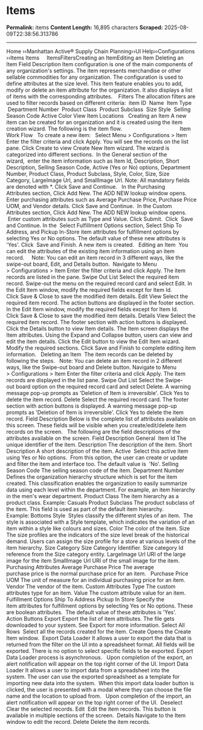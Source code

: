 # Items

**Permalink:** items
**Content Length:** 16,895 characters
**Scraped:** 2025-08-09T22:38:56.313786

---

Home &rsaquo;&rsaquo;Manhattan Active® Supply Chain Planning&rsaquo;&rsaquo;UI Help&rsaquo;&rsaquo;Configurations ››Items Items &nbsp; &nbsp; ItemsFiltersCreating&nbsp;an&nbsp;ItemEditing&nbsp;an Item&nbsp;Deleting an Item&nbsp;Field Description Item configuration is one of the main components of any organization&#39;s settings. The item&nbsp;represents&nbsp;merchandise or other sellable commodities for any organization. The&nbsp;configuration is used to define attributes at the size level.&nbsp;This item feature enables you to add, modify or delete an&nbsp;item attribute for the&nbsp;organization.&nbsp;It also displays a list of items with the corresponding attributes.&nbsp; &nbsp; Filters The allocation filters are used to filter records based on different criteria: &nbsp;item&nbsp;ID &nbsp;Name &nbsp;Item Type &nbsp;Department Number &nbsp;Product Class &nbsp;Product Subclass &nbsp;Size Style&nbsp; Selling Season Code Active Color View Item Locations &nbsp; Creating&nbsp;an&nbsp;Item A new item can be created for an organization and it is created using the item creation wizard. The following is the item flow. &nbsp; &nbsp; &nbsp; &nbsp; &nbsp; &nbsp; &nbsp; &nbsp; &nbsp; &nbsp; &nbsp; &nbsp; &nbsp; &nbsp; &nbsp; &nbsp; &nbsp; &nbsp; &nbsp; Item Work Flow &nbsp; To create a new item: &nbsp; Select Menu &gt; Configurations&nbsp;&gt; Item Enter the filter criteria and click Apply. You will see the records on the list pane. Click Create to view Create New Item wizard. The wizard is categorized into different sections. &nbsp;In the General section of the wizard,&nbsp;&nbsp;enter the item information such as Item Id, Description, Short Description,&nbsp;Selling Season Code, Active (Yes or No) options, Department Number, Product Class, Product Subclass, Style, Color, Size,&nbsp;Size Category,&nbsp;LargeImage Url, and&nbsp;SmallImage Url. Note: All mandatory fields are denoted with *. Click Save and Continue.&nbsp;&nbsp; In the&nbsp;Purchasing Attributes&nbsp;section,&nbsp;Click&nbsp;Add New. The ADD NEW lookup window opens.&nbsp;&nbsp; Enter purchasing attributes such as Average Purchase Price,&nbsp;Purchase Price UOM, and Vendor details. Click Save and Continue. &nbsp;In the Custom Attributes&nbsp;section,&nbsp;Click&nbsp;Add New. The ADD NEW lookup window opens.&nbsp;&nbsp; &nbsp;Enter custom attributes such as Type and Value. Click Submit.&nbsp; Click&nbsp;&nbsp;Save and Continue. In the&nbsp; Select&nbsp;Fulfillment Options section,&nbsp;Select&nbsp;Ship To Address,&nbsp;and&nbsp;Pickup In-Store&nbsp;item attributes for fulfillment options by selecting Yes or No options. The default value of these new attributes is &#39;Yes&#39;. Click&nbsp; Save and Finish. A&nbsp;new item&nbsp;is created. &nbsp; Editing&nbsp;an Item&nbsp; You can edit the attributes of the existing item information using an item record.&nbsp;&nbsp; &nbsp; Note: You can edit an item record in 3 different ways, like the swipe-out board, Edit, and Details button.&nbsp; Navigate to Menu &gt;&nbsp;Configurations&nbsp;&gt;&nbsp;Item Enter the filter criteria and click Apply. The item records&nbsp;are listed in the pane. Swipe Out List Select the required item record. Swipe-out the menu on the required record card and select&nbsp;Edit. In the Edit Item&nbsp;window, modify the required fields except for Item Id. Click&nbsp;Save & Close&nbsp;to save the modified item details. Edit View Select the required item record. The action buttons are displayed in the footer section. In the Edit Item&nbsp;window, modify the required fields except for Item Id. Click&nbsp;Save & Close&nbsp;to save the modified item details. Details View Select the required item record.&nbsp;The footer section with action buttons is displayed. Click the Details button to view Item details. The Item screen displays the Item attributes. Using the Expand and Collapse button, users can view and edit the item details. Click the Edit button to view the Edit Item&nbsp;wizard. Modify the required sections. Click Save and Finish to complete editing item information. &nbsp; Deleting an Item&nbsp; The item records can be deleted by following the steps. &nbsp; Note: You can delete an item record in 2 different ways, like the Swipe-out board and Delete button. Navigate to Menu &gt;&nbsp;Configurations &gt; Item Enter the filter criteria and click Apply. The item records are displayed in the list pane. Swipe Out List Select the Swipe-out&nbsp;board option on the required record card and select&nbsp;Delete. A warning message pop-up prompts as&nbsp;&#39;Deletion of Item is irreversible&#39;. Click&nbsp;Yes&nbsp;to delete the item record. Delete Select the required record card. The footer section with action buttons is displayed. A warning message pop-up prompts as&nbsp;&#39;Deletion of Item is irreversible&#39;. Click&nbsp;Yes&nbsp;to delete the item record. Field Description Below is the complete list of attributes available on this screen. These fields will be visible when you create/edit/delete item records on the screen. &nbsp; The following are the field descriptions of the attributes available on the screen. Field Description General&nbsp; Item Id The unique identifier of the item. Description The description of the item. Short Description A short description of the item. Active&nbsp; Select this active item using&nbsp;Yes or No options.&nbsp; From this option, the user can&nbsp;create or update and filter the item and interface too. The&nbsp;default value is&nbsp; &#39;No&#39;. Selling Season Code The selling season code of the item. Department Number Defines the organization hierarchy structure which is set for the item created. This classification enables the organization to easily summarize data using each level within the department. For example, an item hierarchy in the men&#39;s wear department. Product Class The item hierarchy as a product class. Example:&nbsp;Casuals Product Subclass The product subclass of the item. This field is used as part of the default item hierarchy. Example:&nbsp;Bottoms Style&nbsp; Styles classify the different styles of an item.&nbsp; The style is associated with a Style template, which indicates the variation of an item within a style like colours and sizes. Color The color of the item. Size The size profiles are the indicators of the size level break of the historical demand. Users can&nbsp;assign the size profile for a store at various levels of the item hierarchy. Size Category Size Category Identifier. Size category Id reference from the Size category entity. LargeImage Url URI of the large image for the item SmallImage Url URI of the small image for the item. Purchasing Attributes Average Purchase Price The average purchase&nbsp;price&nbsp;is the normal&nbsp;purchase&nbsp;price&nbsp;for an item. &nbsp; Purchase Price UOM The unit of measure for an individual purchasing price for an item. Vendor The vendor of the item. Custom Attributes Type The custom attributes type for an item. Value The custom attribute value for an item. Fulfillment Options Ship To Address Pickup In Store Specify the item&nbsp;attributes for fulfillment options&nbsp;by selecting Yes or No options. These are boolean attributes.&nbsp; The default value of these attributes is &#39;Yes&#39;. Action&nbsp;Buttons Export Export the list of item attributes. The file gets downloaded to your system. See Export for more information. Select All Rows&nbsp; Select all the records created for the item. Create Opens the&nbsp;Create Item&nbsp;window.&nbsp; Export Data Loader It&nbsp;allows a user to export the data that is returned from the filter on the UI into a spreadsheet format. All fields will be exported. There is no option to select specific fields to be exported. Export Data Loader process is asynchronous. &nbsp; Upon completion of the export, an alert notification will appear on the&nbsp;top right corner of the UI. Import Data Loader It allows a user to import data from a spreadsheet into the system.&nbsp;The user can use the exported spreadsheet as a template for importing new data into the system.&nbsp; When this import data loader button is clicked, the user is presented with a modal where they can choose the file name and the location to upload from.&nbsp;&nbsp; Upon completion of the import, an alert notification will appear on the top right corner of the UI.&nbsp; Deselect Clear the selected records. Edit&nbsp; Edit the item records. This button is available in multiple sections of the screen.&nbsp; Details Navigate to the Item window to edit the record. Delete Delete the item records. &nbsp;